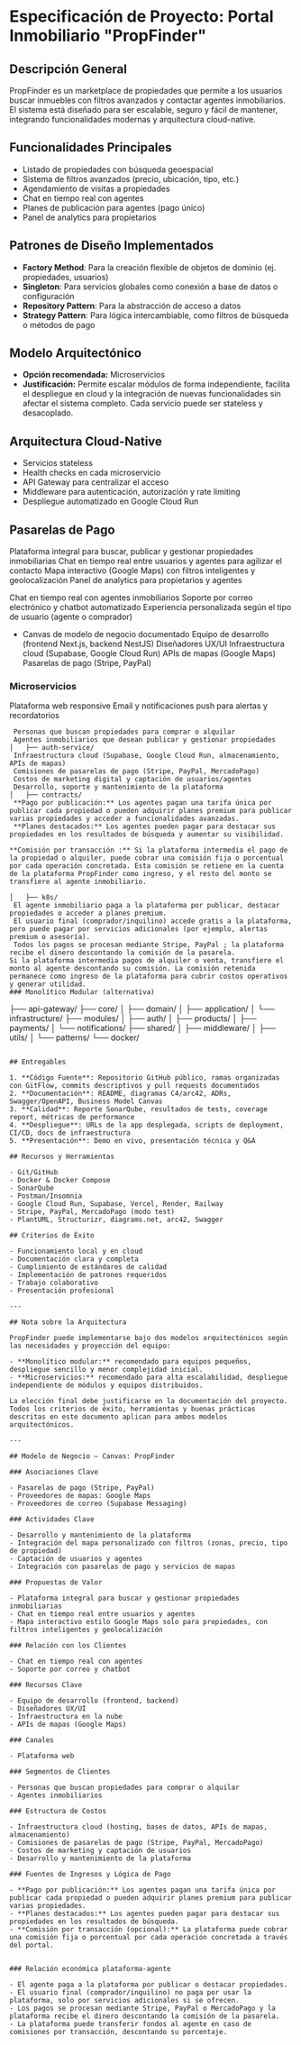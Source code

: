 # Especificación de Proyecto: Portal Inmobiliario "PropFinder"

## Descripción General

PropFinder es un marketplace de propiedades que permite a los usuarios buscar inmuebles con filtros avanzados y contactar agentes inmobiliarios. El sistema está diseñado para ser escalable, seguro y fácil de mantener, integrando funcionalidades modernas y arquitectura cloud-native.

## Funcionalidades Principales

- Listado de propiedades con búsqueda geoespacial
- Sistema de filtros avanzados (precio, ubicación, tipo, etc.)
- Agendamiento de visitas a propiedades
- Chat en tiempo real con agentes
- Planes de publicación para agentes (pago único)
- Panel de analytics para propietarios

## Patrones de Diseño Implementados

- **Factory Method**: Para la creación flexible de objetos de dominio (ej. propiedades, usuarios)
- **Singleton**: Para servicios globales como conexión a base de datos o configuración
- **Repository Pattern**: Para la abstracción de acceso a datos
- **Strategy Pattern**: Para lógica intercambiable, como filtros de búsqueda o métodos de pago

## Modelo Arquitectónico

- **Opción recomendada:** Microservicios
- **Justificación:** Permite escalar módulos de forma independiente, facilita el despliegue en cloud y la integración de nuevas funcionalidades sin afectar el sistema completo. Cada servicio puede ser stateless y desacoplado.

## Arquitectura Cloud-Native

- Servicios stateless
- Health checks en cada microservicio
- API Gateway para centralizar el acceso
- Middleware para autenticación, autorización y rate limiting
- Despliegue automatizado en Google Cloud Run

## Pasarelas de Pago

Plataforma integral para buscar, publicar y gestionar propiedades inmobiliarias
Chat en tiempo real entre usuarios y agentes para agilizar el contacto
Mapa interactivo (Google Maps) con filtros inteligentes y geolocalización
Panel de analytics para propietarios y agentes

Chat en tiempo real con agentes inmobiliarios
Soporte por correo electrónico y chatbot automatizado
Experiencia personalizada según el tipo de usuario (agente o comprador)

- Canvas de modelo de negocio documentado
  Equipo de desarrollo (frontend Next.js, backend NestJS)
  Diseñadores UX/UI
  Infraestructura cloud (Supabase, Google Cloud Run)
  APIs de mapas (Google Maps)
  Pasarelas de pago (Stripe, PayPal)

### Microservicios

Plataforma web responsive
Email y notificaciones push para alertas y recordatorios

```
 Personas que buscan propiedades para comprar o alquilar
 Agentes inmobiliarios que desean publicar y gestionar propiedades
│   ├── auth-service/
 Infraestructura cloud (Supabase, Google Cloud Run, almacenamiento, APIs de mapas)
 Comisiones de pasarelas de pago (Stripe, PayPal, MercadoPago)
 Costos de marketing digital y captación de usuarios/agentes
 Desarrollo, soporte y mantenimiento de la plataforma
│   ├── contracts/
 **Pago por publicación:** Los agentes pagan una tarifa única por publicar cada propiedad o pueden adquirir planes premium para publicar varias propiedades y acceder a funcionalidades avanzadas.
 **Planes destacados:** Los agentes pueden pagar para destacar sus propiedades en los resultados de búsqueda y aumentar su visibilidad.

**Comisión por transacción :** Si la plataforma intermedia el pago de la propiedad o alquiler, puede cobrar una comisión fija o porcentual por cada operación concretada. Esta comisión se retiene en la cuenta de la plataforma PropFinder como ingreso, y el resto del monto se transfiere al agente inmobiliario.

│   ├── k8s/
 El agente inmobiliario paga a la plataforma por publicar, destacar propiedades o acceder a planes premium.
 El usuario final (comprador/inquilino) accede gratis a la plataforma, pero puede pagar por servicios adicionales (por ejemplo, alertas premium o asesoría).
 Todos los pagos se procesan mediante Stripe, PayPal ; la plataforma recibe el dinero descontando la comisión de la pasarela.
Si la plataforma intermedia pagos de alquiler o venta, transfiere el monto al agente descontando su comisión. La comisión retenida permanece como ingreso de la plataforma para cubrir costos operativos y generar utilidad.
### Monolítico Modular (alternativa)

```

├── api-gateway/
├── core/
│ ├── domain/
│ ├── application/
│ └── infrastructure/
├── modules/
│ ├── auth/
│ ├── products/
│ ├── payments/
│ └── notifications/
├── shared/
│ ├── middleware/
│ ├── utils/
│ └── patterns/
└── docker/

```

## Entregables

1. **Código Fuente**: Repositorio GitHub público, ramas organizadas con GitFlow, commits descriptivos y pull requests documentados
2. **Documentación**: README, diagramas C4/arc42, ADRs, Swagger/OpenAPI, Business Model Canvas
3. **Calidad**: Reporte SonarQube, resultados de tests, coverage report, métricas de performance
4. **Despliegue**: URLs de la app desplegada, scripts de deployment, CI/CD, docs de infraestructura
5. **Presentación**: Demo en vivo, presentación técnica y Q&A

## Recursos y Herramientas

- Git/GitHub
- Docker & Docker Compose
- SonarQube
- Postman/Insomnia
- Google Cloud Run, Supabase, Vercel, Render, Railway
- Stripe, PayPal, MercadoPago (modo test)
- PlantUML, Structurizr, diagrams.net, arc42, Swagger

## Criterios de Éxito

- Funcionamiento local y en cloud
- Documentación clara y completa
- Cumplimiento de estándares de calidad
- Implementación de patrones requeridos
- Trabajo colaborativo
- Presentación profesional

---

## Nota sobre la Arquitectura

PropFinder puede implementarse bajo dos modelos arquitectónicos según las necesidades y proyección del equipo:

- **Monolítico modular:** recomendado para equipos pequeños, despliegue sencillo y menor complejidad inicial.
- **Microservicios:** recomendado para alta escalabilidad, despliegue independiente de módulos y equipos distribuidos.

La elección final debe justificarse en la documentación del proyecto. Todos los criterios de éxito, herramientas y buenas prácticas descritas en este documento aplican para ambos modelos arquitectónicos.

---

## Modelo de Negocio – Canvas: PropFinder

### Asociaciones Clave

- Pasarelas de pago (Stripe, PayPal)
- Proveedores de mapas: Google Maps
- Proveedores de correo (Supabase Messaging)

### Actividades Clave

- Desarrollo y mantenimiento de la plataforma
- Integración del mapa personalizado con filtros (zonas, precio, tipo de propiedad)
- Captación de usuarios y agentes
- Integración con pasarelas de pago y servicios de mapas

### Propuestas de Valor

- Plataforma integral para buscar y gestionar propiedades inmobiliarias
- Chat en tiempo real entre usuarios y agentes
- Mapa interactivo estilo Google Maps solo para propiedades, con filtros inteligentes y geolocalización

### Relación con los Clientes

- Chat en tiempo real con agentes
- Soporte por correo y chatbot

### Recursos Clave

- Equipo de desarrollo (frontend, backend)
- Diseñadores UX/UI
- Infraestructura en la nube
- APIs de mapas (Google Maps)

### Canales

- Plataforma web

### Segmentos de Clientes

- Personas que buscan propiedades para comprar o alquilar
- Agentes inmobiliarios

### Estructura de Costos

- Infraestructura cloud (hosting, bases de datos, APIs de mapas, almacenamiento)
- Comisiones de pasarelas de pago (Stripe, PayPal, MercadoPago)
- Costos de marketing y captación de usuarios
- Desarrollo y mantenimiento de la plataforma

### Fuentes de Ingresos y Lógica de Pago

- **Pago por publicación:** Los agentes pagan una tarifa única por publicar cada propiedad o pueden adquirir planes premium para publicar varias propiedades.
- **Planes destacados:** Los agentes pueden pagar para destacar sus propiedades en los resultados de búsqueda.
- **Comisión por transacción (opcional):** La plataforma puede cobrar una comisión fija o porcentual por cada operación concretada a través del portal.


### Relación económica plataforma-agente

- El agente paga a la plataforma por publicar o destacar propiedades.
- El usuario final (comprador/inquilino) no paga por usar la plataforma, solo por servicios adicionales si se ofrecen.
- Los pagos se procesan mediante Stripe, PayPal o MercadoPago y la plataforma recibe el dinero descontando la comisión de la pasarela.
- La plataforma puede transferir fondos al agente en caso de comisiones por transacción, descontando su porcentaje.
```
